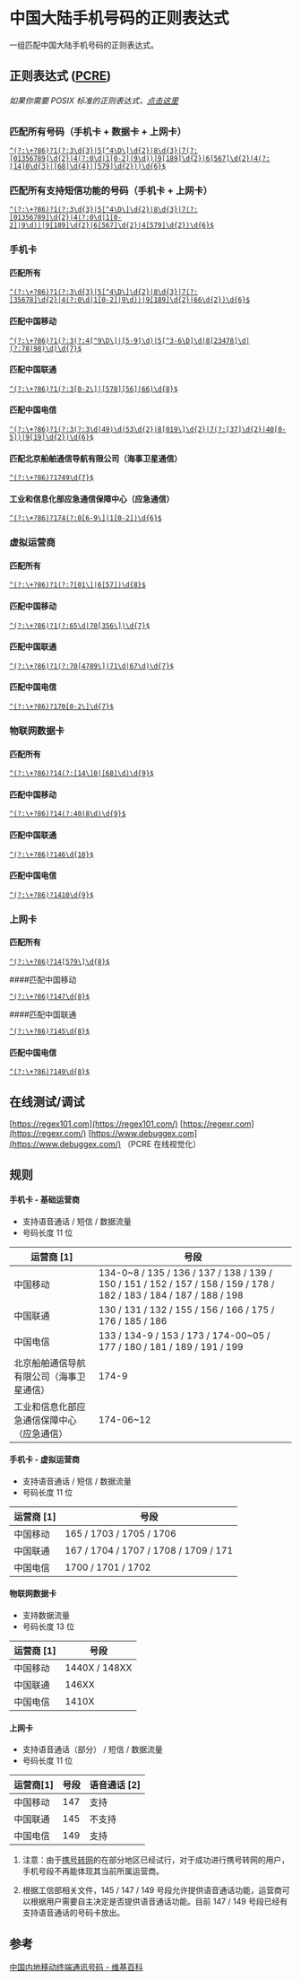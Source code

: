 # 中国大陆手机号码的正则表达式

一组匹配中国大陆手机号码的正则表达式。

## 正则表达式 ([PCRE](https://en.wikipedia.org/wiki/Perl_Compatible_Regular_Expressions))

###### 如果你需要 POSIX 标准的正则表达式，[点击这里](https://github.com/VincentSit/ChinaMobilePhoneNumberRegex/blob/master/POSIX-CN.md)

### 匹配所有号码（手机卡 + 数据卡 + 上网卡）

[`^(?:\+?86)?1(?:3\d{3}|5[^4\D\]\d{2}|8\d{3}|7(?:[01356789]\d{2}|4(?:0\d|1[0-2]|9\d))|9[189]\d{2}|6[567]\d{2}|4(?:[14]0\d{3}|[68]\d{4}|[579]\d{2}))\d{6}$`](https://www.debuggex.com/r/6Umw2aVUvd0_1eLm)

### 匹配所有支持短信功能的号码（手机卡 + 上网卡）

[`^(?:\+?86)?1(?:3\d{3}|5[^4\D\]\d{2}|8\d{3}|7(?:[01356789]\d{2}|4(?:0\d|1[0-2]|9\d))|9[189]\d{2}|6[567]\d{2}|4[579]\d{2})\d{6}$`](https://www.debuggex.com/r/cqDse9Gs59bM0YkN)

### 手机卡

#### 匹配所有

[`^(?:\+?86)?1(?:3\d{3}|5[^4\D\]\d{2}|8\d{3}|7(?:[35678]\d{2}|4(?:0\d|1[0-2]|9\d))|9[189]\d{2}|66\d{2})\d{6}$`](https://www.debuggex.com/r/uQa_IeV9QnXtOpGI)

#### 匹配中国移动

[`^(?:\+?86)?1(?:3(?:4[^9\D\]|[5-9]\d)|5[^3-6\D]\d|8[23478]\d|(?:78|98)\d)\d{7}$`](https://www.debuggex.com/r/dbF9BmNrGrq4vvWi)

#### 匹配中国联通

[`^(?:\+?86)?1(?:3[0-2\]|[578][56]|66)\d{8}$`](https://www.debuggex.com/r/n8onnyBbDV-hN7mU)

#### 匹配中国电信

[`^(?:\+?86)?1(?:3(?:3\d|49)\d|53\d{2}|8[019\]\d{2}|7(?:[37]\d{2}|40[0-5])|9[19]\d{2})\d{6}$`](https://www.debuggex.com/r/JBBaP5VO_yD7uDfU)

#### 匹配北京船舶通信导航有限公司（海事卫星通信）

[`^(?:\+?86)?1749\d{7}$`](https://www.debuggex.com/r/Ewdta8YJfreoXguf)

#### 工业和信息化部应急通信保障中心（应急通信）

[`^(?:\+?86)?174(?:0[6-9\]|1[0-2])\d{6}$`](https://www.debuggex.com/r/ueZ3m3NQr400LWmF)

### 虚拟运营商

#### 匹配所有

[`^(?:\+?86)?1(?:7[01\]|6[57])\d{8}$`](https://www.debuggex.com/r/wtY28Kvn-Ksu-Dcv)

#### 匹配中国移动

[`^(?:\+?86)?1(?:65\d|70[356\])\d{7}$`](https://www.debuggex.com/r/eXKVlO3E5W9wn5RJ)

#### 匹配中国联通

[`^(?:\+?86)?1(?:70[4789\]|71\d|67\d)\d{7}$`](https://www.debuggex.com/r/bKyapelcUxT0KZXb)

#### 匹配中国电信

[`^(?:\+?86)?170[0-2\]\d{7}$`](https://www.debuggex.com/r/kIhclgXmlEF57w2r)

### 物联网数据卡

#### 匹配所有

[`^(?:\+?86)?14(?:[14\]0|[68]\d)\d{9}$`](https://www.debuggex.com/r/95embzRGAR76zPIV)

#### 匹配中国移动

[`^(?:\+?86)?14(?:40|8\d)\d{9}$`](https://www.debuggex.com/r/lVn_7eMXVOEiXXK_)

#### 匹配中国联通

[`^(?:\+?86)?146\d{10}$`](https://www.debuggex.com/r/esYULNSOSyXxoACe)

#### 匹配中国电信

[`^(?:\+?86)?1410\d{9}$`](https://www.debuggex.com/r/9g8nJMl_hWpaGLTi)

### 上网卡

#### 匹配所有

[`^(?:\+?86)?14[579\]\d{8}$`](https://www.debuggex.com/r/IHFTe5Z099QxCyvb)

####匹配中国移动

[`^(?:\+?86)?147\d{8}$`](https://www.debuggex.com/r/zu-yH27vlHT3oSJ7)

####匹配中国联通

[`^(?:\+?86)?145\d{8}$`](https://www.debuggex.com/r/4YLUXlvZD6VcvPtQ)

#### 匹配中国电信

[`^(?:\+?86)?149\d{8}$`](https://www.debuggex.com/r/uzvr1c395PsqG-K6)

## 在线测试/调试

[https://regex101.com](https://regex101.com/) [https://regexr.com](https://regexr.com/) [https://www.debuggex.com](https://www.debuggex.com/) （PCRE 在线视觉化）

## 规则

#### 手机卡 - 基础运营商

* 支持语音通话 / 短信 / 数据流量
* 号码长度 11 位

运营商 [1]               | 号段                                                                                                                 
--------------------- | -------------------------------------------------------------------------------------------------------------------
中国移动                  | 134-0~8 / 135 / 136 / 137 / 138 / 139 / 150 / 151 / 152 / 157 / 158 / 159 / 178 / 182 / 183 / 184 / 187 / 188 / 198
中国联通                  | 130 / 131 / 132 / 155 / 156 / 166 / 175 / 176 / 185 / 186                                                          
中国电信                  | 133 / 134-9 / 153 / 173 / 174-00~05 / 177 / 180 / 181 / 189 / 191 / 199                                            
北京船舶通信导航有限公司（海事卫星通信）  | 174-9                                                                                                              
工业和信息化部应急通信保障中心（应急通信） | 174-06~12                                                                                                          

#### 手机卡 - 虚拟运营商

* 支持语音通话 / 短信 / 数据流量
* 号码长度 11 位

运营商 [1] | 号段                                   
------- | -------------------------------------
中国移动    | 165 / 1703 / 1705 / 1706             
中国联通    | 167 / 1704 / 1707 / 1708 / 1709 / 171
中国电信    | 1700 / 1701 / 1702                   

#### 物联网数据卡

* 支持数据流量
* 号码长度 13 位

运营商 [1] | 号段           
-------   | -------------
中国移动    | 1440X / 148XX
中国联通    | 146XX        
中国电信    | 1410X        

#### 上网卡

* 支持语音通话（部分） / 短信 / 数据流量
* 号码长度 11 位

运营商[1] | 号段  | 语音通话 [2]
------ | --- | --------
中国移动   | 147 | 支持      
中国联通   | 145 | 不支持     
中国电信   | 149 | 支持      

1.  注意：由于[携号转网](https://zh.wikipedia.org/zh-cn/%E9%9B%BB%E8%A9%B1%E8%99%9F%E7%A2%BC%E5%8F%AF%E6%94%9C%E6%9C%8D%E5%8B%99)的在部分地区已经试行，对于成功进行携号转网的用户，手机号段不再能体现其当前所属运营商。

2.  根据工信部相关文件，145 / 147 / 149 号段允许提供语音通话功能，运营商可以根据用户需要自主决定是否提供语音通话功能。目前 147 / 149 号段已经有支持语音通话的号码卡放出。

## 参考

[中国内地移动终端通讯号码 - 维基百科](https://zh.wikipedia.org/wiki/%E4%B8%AD%E5%9B%BD%E5%86%85%E5%9C%B0%E7%A7%BB%E5%8A%A8%E7%BB%88%E7%AB%AF%E9%80%9A%E8%AE%AF%E5%8F%B7%E7%A0%81)